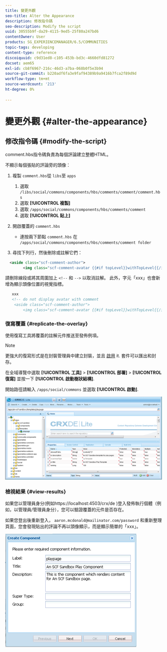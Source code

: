 ```yaml
---
title: 變更外觀
seo-title: Alter the Appearance
description: 修改指令碼
seo-description: Modify the script
uuid: 30555b9f-da29-4115-9ed5-25f80a247bd6
contentOwner: User
products: SG_EXPERIENCEMANAGER/6.5/COMMUNITIES
topic-tags: developing
content-type: reference
discoiquuid: c9d31ed8-c105-453b-bd3c-4660dfd81272
docset: aem65
exl-id: cb8f6967-216c-46d3-a7ba-068b0f5e3b94
source-git-commit: b220adf6fa3e9faf94389b9a9416b7fca2f89d9d
workflow-type: tm+mt
source-wordcount: '213'
ht-degree: 0%

---
```


# 變更外觀 {#alter-the-appearance}

## 修改指令碼 {#modify-the-script}

comment.hbs指令碼負責為每個評論建立整體HTML。

不顯示每個張貼的評論旁的頭像：

1. 複製 `comment.hbs`從 `libs`至 `apps`

   1. 選取 `/libs/social/commons/components/hbs/comments/comment/comment.hbs`
   1. 選取 **[!UICONTROL 複製]**
   1. 選取 `/apps/social/commons/components/hbs/comments/comment`
   1. 選取 **[!UICONTROL 貼上]**

1. 開啟覆蓋的 `comment.hbs`

   * 連按兩下節點 `comment.hbs` 在 `/apps/social/commons/components/hbs/comments/comment folder`

1. 尋找下列行，然後刪除或註解它們：

```xml
  <aside class="scf-comment-author">
        <img class="scf-comment-avatar {{#if topLevel}}withTopLevel{{/if}}" src="{{author.avatarUrl}}"></img>
```

請刪除線段或將其周圍加上 `<!--` 和 `-->` 以取消註解。 此外，字元「xxx」也會新增為顯示頭像位置的視覺指標。

```xml
   xxx
   <!-- do not display avatar with comment
    <aside class="scf-comment-author">
        <img class="scf-comment-avatar {{#if topLevel}}withTopLevel{{/if}}" src="{{author.avatarUrl}}"></img>
```

### 復寫覆蓋 {#replicate-the-overlay}

使用復寫工具將覆蓋的註解元件推送至發佈例項。

>[!NOTE]
>
>更強大的復寫形式是在封裝管理員中建立封裝，並且 [啟用](/help/sites-administering/package-manager.md#replicating-packages) it. 套件可以匯出和封存。

在全域導覽中選取 **[!UICONTROL 工具]** > **[!UICONTROL 部署]** > **[!UICONTROL 復寫]** 並按一下 **[!UICONTROL 啟動樹狀結構]**.

開始路徑請輸入 `/apps/social/commons` 並選取 **[!UICONTROL 啟動]**.

![verify-content-template](assets/verify-content-template.png)

### 檢視結果 {#view-results}

如果您以管理員身分(例如https://localhost:4503/crx/de )登入發佈執行個體（例如，以管理員/管理員身分），您可以驗證覆蓋的元件是否存在。

如果您登出後重新登入， `aaron.mcdonald@mailinator.com/password` 和重新整理頁面，您會發現貼出的評論不再以頭像顯示，而是顯示簡單的「xxx」。

![create-template-component](assets/create-template-component.png)
